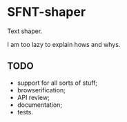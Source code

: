 # SFNT-shaper

Text shaper.

I am too lazy to explain hows and whys.

## TODO

* support for all sorts of stuff;
* browserification;
* API review;
* documentation;
* tests.

